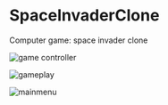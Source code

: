 # SpaceInvaderClone
Computer game: space invader clone

![game controller](https://user-images.githubusercontent.com/21269499/31751556-859bb2ba-b4e2-11e7-935e-2c5e082b5346.png)

![gameplay](https://user-images.githubusercontent.com/21269499/31751557-85d6dfe8-b4e2-11e7-8625-8c1bc7fd93af.png)

![mainmenu](https://user-images.githubusercontent.com/21269499/31751558-860e7e1c-b4e2-11e7-9d1d-d1d261042c9a.png)

